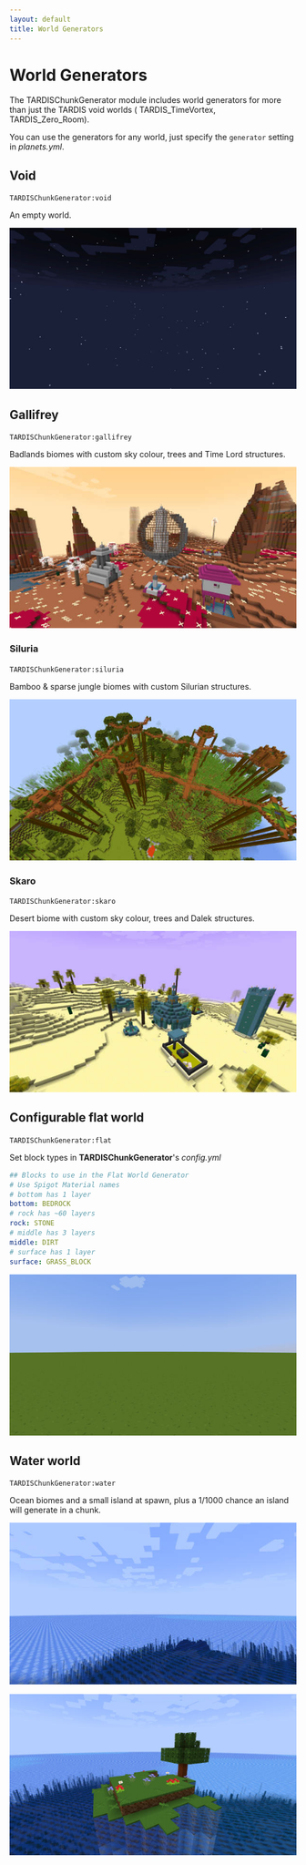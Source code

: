```yaml
---
layout: default
title: World Generators
---
```


# World Generators

The TARDISChunkGenerator module includes world generators for more than just the TARDIS void worlds (
TARDIS_TimeVortex, TARDIS_Zero_Room).

You can use the generators for any world, just specify the `generator` setting in _planets.yml_.

## Void

`TARDISChunkGenerator:void`

An empty world.

![Void world](images/docs/void_world.jpg)

## Gallifrey

`TARDISChunkGenerator:gallifrey`

Badlands biomes with custom sky colour, trees and Time Lord structures.

![Gallifrey world](images/docs/gallifrey.jpg)

### Siluria

`TARDISChunkGenerator:siluria`

Bamboo & sparse jungle biomes with custom Silurian structures.

![Siluria world](images/docs/siluria.jpg)

### Skaro

`TARDISChunkGenerator:skaro`

Desert biome with custom sky colour, trees and Dalek structures.

![Skaro world](images/docs/skaro.jpg)

## Configurable flat world

`TARDISChunkGenerator:flat`

Set block types in **TARDISChunkGenerator**'s _config.yml_

```yaml
## Blocks to use in the Flat World Generator
# Use Spigot Material names
# bottom has 1 layer
bottom: BEDROCK
# rock has ~60 layers
rock: STONE
# middle has 3 layers
middle: DIRT
# surface has 1 layer
surface: GRASS_BLOCK
```

![Flat world](images/docs/flat_world.jpg)

## Water world

`TARDISChunkGenerator:water`

Ocean biomes and a small island at spawn, plus a 1/1000 chance an island will generate in a chunk.

![Water world](images/docs/water_world_1.jpg)

![Water world](images/docs/water_world_2.jpg)